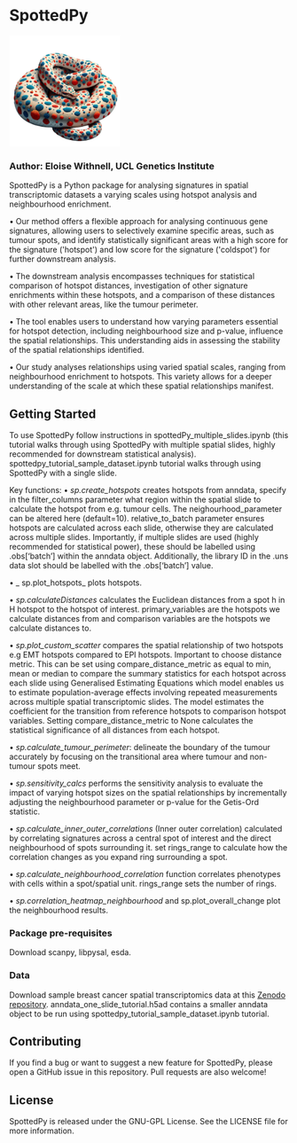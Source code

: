 # SpottedPy
<img src="SpottedPy_logo.png" alt="drawing" width="200"/>

### Author: Eloise Withnell, UCL Genetics Institute

SpottedPy is a Python package for analysing signatures in spatial transcriptomic datasets a varying scales using hotspot analysis and neighbourhood enrichment.

•    Our method offers a flexible approach for analysing continuous gene signatures, allowing users to selectively examine specific areas, such as tumour spots, and identify statistically significant areas with a high score for the signature ('hotspot') and low score for the signature ('coldspot') for further downstream analysis.

•    The downstream analysis encompasses techniques for statistical comparison of hotspot distances, investigation of other signature enrichments within these hotspots, and a comparison of these distances with other relevant areas, like the tumour perimeter.

•    The tool enables users to understand how varying parameters essential for hotspot detection, including neighbourhood size and p-value, influence the spatial relationships. This understanding aids in assessing the stability of the spatial relationships identified.

•    Our study analyses relationships using varied spatial scales, ranging from neighbourhood enrichment to hotspots. This variety allows for a deeper understanding of the scale at which these spatial relationships manifest.


## Getting Started

To use SpottedPy follow instructions in spottedPy_multiple_slides.ipynb (this tutorial walks through using SpottedPy with multiple spatial slides, highly recommended for downstream statistical analysis). spottedpy_tutorial_sample_dataset.ipynb tutorial walks through using SpottedPy with a single slide. 

Key functions: 
•     _sp.create_hotspots_ creates hotspots from anndata, specify in the filter_columns parameter what region within the spatial slide to calculate the hotspot from e.g. tumour cells. The neighourhood_parameter can be altered here (default=10). relative_to_batch parameter ensures hotspots are calculated across each slide, otherwise they are calculated across multiple slides. Importantly, if multiple slides are used (highly recommended for statistical power), these should be labelled using .obs[‘batch’] within the anndata object. Additionally, the library ID in the .uns data slot should be labelled with the .obs[‘batch’] value. 

•   _ sp.plot_hotspots_ plots hotspots.

•    _sp.calculateDistances_ calculates the Euclidean distances from a spot h in H hotspot to the hotspot of interest.  primary_variables are the hotspots we calculate distances from
and comparison variables are the hotspots we calculate distances to.

•    _sp.plot_custom_scatter_ compares the spatial relationship of two hotspots e.g EMT hotspots compared to EPI hotspots. Important to choose distance metric. This can be set using compare_distance_metric as equal to min, mean or median to compare the summary statistics for each hotspot across each slide using Generalised Estimating Equations which model enables us to estimate population-average effects involving repeated measurements across multiple spatial transcriptomic slides. The model estimates the coefficient  for the transition from reference hotspots to comparison hotspot variables. Setting compare_distance_metric to None calculates the statistical significance of all distances from each hotspot.

•    _sp.calculate_tumour_perimeter_: delineate the boundary of the tumour accurately by focusing on the transitional area where tumour and non-tumour spots meet.

•    _sp.sensitivity_calcs_ performs the sensitivity analysis to evaluate the impact of varying hotspot sizes on the spatial relationships by  incrementally adjusting the neighbourhood parameter or p-value for the Getis-Ord statistic. 

•    _sp.calculate_inner_outer_correlations_ (Inner outer correlation) calculated by correlating signatures across a central spot of interest and the direct neighbourhood of spots surrounding it. set rings_range to calculate how the correlation changes as you expand ring surrounding a spot. 

•    _sp.calculate_neighbourhood_correlation_ function correlates phenotypes with cells within a spot/spatial unit. rings_range sets the number of rings.

•    _sp.correlation_heatmap_neighbourhood_ and sp.plot_overall_change plot the neighbourhood results.


### Package pre-requisites

Download scanpy, libpysal, esda.

### Data

Download sample breast cancer spatial transcriptomics data at this [Zenodo repository](https://doi.org/10.5281/zenodo.10392317). anndata_one_slide_tutorial.h5ad contains a smaller anndata object to be run using spottedpy_tutorial_sample_dataset.ipynb tutorial. 

## Contributing

If you find a bug or want to suggest a new feature for SpottedPy, please open a GitHub issue in this repository. Pull requests are also welcome!

## License

SpottedPy is released under the GNU-GPL License. See the LICENSE file for more information.
